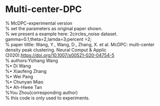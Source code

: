 # Multi-center-DPC<br>
% McDPC-experimental version<br>
% set the parameters as original paper shown.<br>
% we present a example here: 2circles_noise dataset. gamma=0.1,theta=2,lamda=3;percent  =2;<br>
% paper tittle: Wang, Y., Wang, D., Zhang, X. et al. McDPC: multi-center density peak clustering. Neural Comput & Applic (2020).https://doi.org/10.1007/s00521-020-04754-5<br>
% authors:Yizhang Wang<br>
%• Di Wang<br>
%• Xiaofeng Zhang<br>
%• Wei Pang<br>
%• Chunyan Miao<br>
%• Ah-Hwee Tan<br>
%You Zhou(corresponding author)<br>
% this code is only used to experiments.<br>
